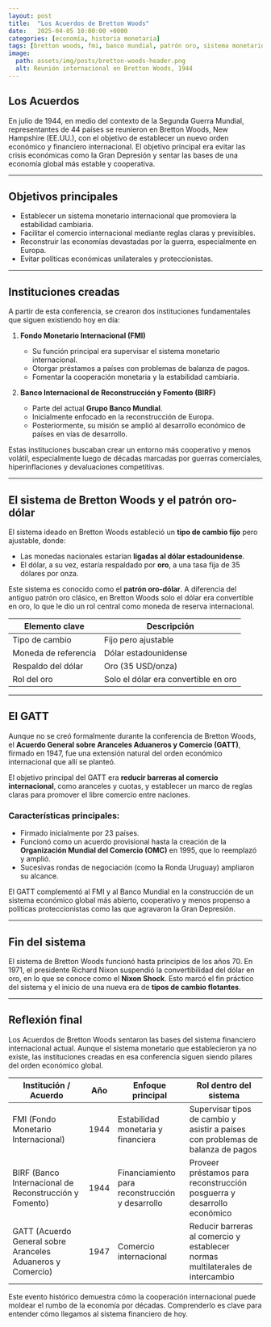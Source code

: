 ```yaml
---
layout: post
title:  "Los Acuerdos de Bretton Woods"
date:   2025-04-05 10:00:00 +0000
categories: [economía, historia monetaria]
tags: [bretton woods, fmi, banco mundial, patrón oro, sistema monetario]
image:
  path: assets/img/posts/bretton-woods-header.png
  alt: Reunión internacional en Bretton Woods, 1944
---
```


## Los Acuerdos

En julio de 1944, en medio del contexto de la Segunda Guerra Mundial, representantes de 44 países se reunieron en Bretton Woods, New Hampshire (EE.UU.), con el objetivo de establecer un nuevo orden económico y financiero internacional. El objetivo principal era evitar las crisis económicas como la Gran Depresión y sentar las bases de una economía global más estable y cooperativa.

---

## Objetivos principales

- Establecer un sistema monetario internacional que promoviera la estabilidad cambiaria.
- Facilitar el comercio internacional mediante reglas claras y previsibles.
- Reconstruir las economías devastadas por la guerra, especialmente en Europa.
- Evitar políticas económicas unilaterales y proteccionistas.

---

## Instituciones creadas

A partir de esta conferencia, se crearon dos instituciones fundamentales que siguen existiendo hoy en día:

1. **Fondo Monetario Internacional (FMI)**  
   - Su función principal era supervisar el sistema monetario internacional.
   - Otorgar préstamos a países con problemas de balanza de pagos.
   - Fomentar la cooperación monetaria y la estabilidad cambiaria.

2. **Banco Internacional de Reconstrucción y Fomento (BIRF)**  
   - Parte del actual **Grupo Banco Mundial**.
   - Inicialmente enfocado en la reconstrucción de Europa.
   - Posteriormente, su misión se amplió al desarrollo económico de países en vías de desarrollo.

Estas instituciones buscaban crear un entorno más cooperativo y menos volátil, especialmente luego de décadas marcadas por guerras comerciales, hiperinflaciones y devaluaciones competitivas.

---

## El sistema de Bretton Woods y el patrón oro-dólar

El sistema ideado en Bretton Woods estableció un **tipo de cambio fijo** pero ajustable, donde:

- Las monedas nacionales estarían **ligadas al dólar estadounidense**.
- El dólar, a su vez, estaría respaldado por **oro**, a una tasa fija de 35 dólares por onza.

Este sistema es conocido como el **patrón oro-dólar**. A diferencia del antiguo patrón oro clásico, en Bretton Woods solo el dólar era convertible en oro, lo que le dio un rol central como moneda de reserva internacional.

| Elemento clave       | Descripción                          |
| -------------------- | ------------------------------------ |
| Tipo de cambio       | Fijo pero ajustable                  |
| Moneda de referencia | Dólar estadounidense                 |
| Respaldo del dólar   | Oro (35 USD/onza)                    |
| Rol del oro          | Solo el dólar era convertible en oro |

---

## El GATT

Aunque no se creó formalmente durante la conferencia de Bretton Woods, el **Acuerdo General sobre Aranceles Aduaneros y Comercio (GATT)**, firmado en 1947, fue una extensión natural del orden económico internacional que allí se planteó.

El objetivo principal del GATT era **reducir barreras al comercio internacional**, como aranceles y cuotas, y establecer un marco de reglas claras para promover el libre comercio entre naciones.

### Características principales:

- Firmado inicialmente por 23 países.
- Funcionó como un acuerdo provisional hasta la creación de la **Organización Mundial del Comercio (OMC)** en 1995, que lo reemplazó y amplió.
- Sucesivas rondas de negociación (como la Ronda Uruguay) ampliaron su alcance.

El GATT complementó al FMI y al Banco Mundial en la construcción de un sistema económico global más abierto, cooperativo y menos propenso a políticas proteccionistas como las que agravaron la Gran Depresión.

---

## Fin del sistema

El sistema de Bretton Woods funcionó hasta principios de los años 70. En 1971, el presidente Richard Nixon suspendió la convertibilidad del dólar en oro, en lo que se conoce como el **Nixon Shock**. Esto marcó el fin práctico del sistema y el inicio de una nueva era de **tipos de cambio flotantes**.

---

## Reflexión final

Los Acuerdos de Bretton Woods sentaron las bases del sistema financiero internacional actual. Aunque el sistema monetario que establecieron ya no existe, las instituciones creadas en esa conferencia siguen siendo pilares del orden económico global.

| Institución / Acuerdo                                       | Año  | Enfoque principal                               | Rol dentro del sistema                                                          |
| ----------------------------------------------------------- | ---- | ----------------------------------------------- | ------------------------------------------------------------------------------- |
| FMI (Fondo Monetario Internacional)                         | 1944 | Estabilidad monetaria y financiera              | Supervisar tipos de cambio y asistir a países con problemas de balanza de pagos |
| BIRF (Banco Internacional de Reconstrucción y Fomento)      | 1944 | Financiamiento para reconstrucción y desarrollo | Proveer préstamos para reconstrucción posguerra y desarrollo económico          |
| GATT (Acuerdo General sobre Aranceles Aduaneros y Comercio) | 1947 | Comercio internacional                          | Reducir barreras al comercio y establecer normas multilaterales de intercambio  |


Este evento histórico demuestra cómo la cooperación internacional puede moldear el rumbo de la economía por décadas. Comprenderlo es clave para entender cómo llegamos al sistema financiero de hoy.

